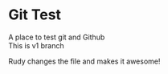 Git Test
=======

A place to test git and Github  
This is v1 branch

Rudy changes the file and makes it awesome!
